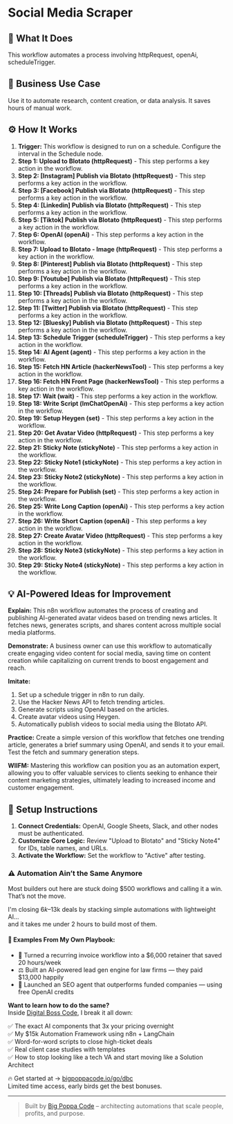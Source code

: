 # Social Media Scraper 

## 🚀 What It Does
This workflow automates a process involving httpRequest, openAi, scheduleTrigger.

## 💼 Business Use Case
Use it to automate research, content creation, or data analysis. It saves hours of manual work.

## ⚙️ How It Works
1.  **Trigger:** This workflow is designed to run on a schedule. Configure the interval in the Schedule node.
2. **Step 1: Upload to Blotato (httpRequest)** - This step performs a key action in the workflow.
3. **Step 2: [Instagram] Publish via Blotato (httpRequest)** - This step performs a key action in the workflow.
4. **Step 3: [Facebook] Publish via Blotato (httpRequest)** - This step performs a key action in the workflow.
5. **Step 4: [Linkedin] Publish via Blotato (httpRequest)** - This step performs a key action in the workflow.
6. **Step 5: [Tiktok] Publish via Blotato (httpRequest)** - This step performs a key action in the workflow.
7. **Step 6: OpenAI (openAi)** - This step performs a key action in the workflow.
8. **Step 7: Upload to Blotato - Image (httpRequest)** - This step performs a key action in the workflow.
9. **Step 8: [Pinterest] Publish via Blotato (httpRequest)** - This step performs a key action in the workflow.
10. **Step 9: [Youtube] Publish via Blotato (httpRequest)** - This step performs a key action in the workflow.
11. **Step 10: [Threads] Publish via Blotato (httpRequest)** - This step performs a key action in the workflow.
12. **Step 11: [Twitter] Publish via Blotato (httpRequest)** - This step performs a key action in the workflow.
13. **Step 12: [Bluesky] Publish via Blotato (httpRequest)** - This step performs a key action in the workflow.
14. **Step 13: Schedule Trigger (scheduleTrigger)** - This step performs a key action in the workflow.
15. **Step 14: AI Agent (agent)** - This step performs a key action in the workflow.
16. **Step 15: Fetch HN Article (hackerNewsTool)** - This step performs a key action in the workflow.
17. **Step 16: Fetch HN Front Page (hackerNewsTool)** - This step performs a key action in the workflow.
18. **Step 17: Wait (wait)** - This step performs a key action in the workflow.
19. **Step 18: Write Script (lmChatOpenAi)** - This step performs a key action in the workflow.
20. **Step 19: Setup Heygen (set)** - This step performs a key action in the workflow.
21. **Step 20: Get Avatar Video (httpRequest)** - This step performs a key action in the workflow.
22. **Step 21: Sticky Note (stickyNote)** - This step performs a key action in the workflow.
23. **Step 22: Sticky Note1 (stickyNote)** - This step performs a key action in the workflow.
24. **Step 23: Sticky Note2 (stickyNote)** - This step performs a key action in the workflow.
25. **Step 24: Prepare for Publish (set)** - This step performs a key action in the workflow.
26. **Step 25: Write Long Caption (openAi)** - This step performs a key action in the workflow.
27. **Step 26: Write Short Caption (openAi)** - This step performs a key action in the workflow.
28. **Step 27: Create Avatar Video (httpRequest)** - This step performs a key action in the workflow.
29. **Step 28: Sticky Note3 (stickyNote)** - This step performs a key action in the workflow.
30. **Step 29: Sticky Note4 (stickyNote)** - This step performs a key action in the workflow.

## 💡 AI-Powered Ideas for Improvement
**Explain:** This n8n workflow automates the process of creating and publishing AI-generated avatar videos based on trending news articles. It fetches news, generates scripts, and shares content across multiple social media platforms.

**Demonstrate:** A business owner can use this workflow to automatically create engaging video content for social media, saving time on content creation while capitalizing on current trends to boost engagement and reach.

**Imitate:** 
1. Set up a schedule trigger in n8n to run daily.
2. Use the Hacker News API to fetch trending articles.
3. Generate scripts using OpenAI based on the articles.
4. Create avatar videos using Heygen.
5. Automatically publish videos to social media using the Blotato API.

**Practice:** Create a simple version of this workflow that fetches one trending article, generates a brief summary using OpenAI, and sends it to your email. Test the fetch and summary generation steps.

**WIIFM:** Mastering this workflow can position you as an automation expert, allowing you to offer valuable services to clients seeking to enhance their content marketing strategies, ultimately leading to increased income and customer engagement.

## 🔧 Setup Instructions
1. **Connect Credentials:** OpenAI, Google Sheets, Slack, and other nodes must be authenticated.
2. **Customize Core Logic:** Review "Upload to Blotato" and "Sticky Note4" for IDs, table names, and URLs.
3. **Activate the Workflow:** Set the workflow to "Active" after testing.

### ⚠️ Automation Ain’t the Same Anymore

Most builders out here are stuck doing $500 workflows and calling it a win.  
That’s not the move.  

I'm closing $6k–$13k deals by stacking simple automations with lightweight AI...  
and it takes me under 2 hours to build most of them.

#### 🧠 Examples From My Own Playbook:
- 🔁 Turned a recurring invoice workflow into a $6,000 retainer that saved 20 hours/week  
- ⚖️ Built an AI-powered lead gen engine for law firms — they paid $13,000 happily  
- 🚀 Launched an SEO agent that outperforms funded companies — using free OpenAI credits  

**Want to learn how to do the same?**  
Inside [Digital Boss Code](https://bigpoppacode.io/go/dbc), I break it all down:

✅ The exact AI components that 3x your pricing overnight  
✅ My $15k Automation Framework using n8n + LangChain  
✅ Word-for-word scripts to close high-ticket deals  
✅ Real client case studies with templates  
✅ How to stop looking like a tech VA and start moving like a Solution Architect  

🔥 Get started at → [bigpoppacode.io/go/dbc](https://bigpoppacode.io/go/dbc)  
Limited time access, early birds get the best bonuses.

---
> Built by [Big Poppa Code](https://bigpoppacode.io) – architecting automations that scale people, profits, and purpose.
